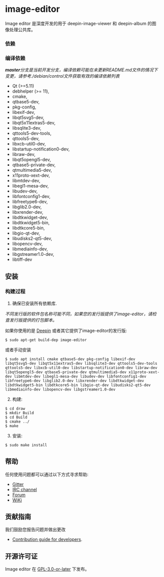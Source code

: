# image-editor

Image editor 是深度开发的用于  deepin-image-viewer 和 deepin-album 的图像处理公共库。

### 依赖

### 编译依赖

_**master**分支是当前开发分支，编译依赖可能在未更新README.md文件的情况下变更，请参考./debian/control文件获取有效的编译依赖列表_

* Qt (>=5.11)
* debhelper (>= 11),
* cmake,
* qtbase5-dev,
* pkg-config,
* libexif-dev,
* libqt5svg5-dev,
* libqt5x11extras5-dev,
* libsqlite3-dev,
* qttools5-dev-tools,
* qttools5-dev,
* libxcb-util0-dev,
* libstartup-notification0-dev,
* libraw-dev,
* libqt5opengl5-dev,
* qtbase5-private-dev,
* qtmultimedia5-dev,
* x11proto-xext-dev,
* libmtdev-dev,
* libegl1-mesa-dev,
* libudev-dev,
* libfontconfig1-dev,
* libfreetype6-dev,
* libglib2.0-dev,
* libxrender-dev,
* libdtkwidget-dev,
* libdtkwidget5-bin,
* libdtkcore5-bin,
* libgio-qt-dev,
* libudisks2-qt5-dev,
* libopencv-dev,
* libmediainfo-dev,
* libgstreamer1.0-dev,
* libtiff-dev

## 安装

### 构建过程

1. 确保已安装所有依赖库.

_不同发行版的软件包名称可能不同，如果您的发行版提供了image-editor，请检查发行版提供的打包脚本。_

如果你使用的是 [Deepin](https://distrowatch.com/table.php?distribution=deepin) 或者其它提供了image-editor的发行版:

``` shell
$ sudo apt-get build-dep image-editor
```
或者手动安装
``` shell
$ sudo apt install cmake qtbase5-dev pkg-config libexif-dev libqt5svg5-dev libqt5x11extras5-dev libsqlite3-dev qttools5-dev-tools qttools5-dev libxcb-util0-dev libstartup-notification0-dev libraw-dev libqt5opengl5-dev qtbase5-private-dev qtmultimedia5-dev x11proto-xext-dev libmtdev-dev libegl1-mesa-dev libudev-dev libfontconfig1-dev libfreetype6-dev libglib2.0-dev libxrender-dev libdtkwidget-dev libdtkwidget5-bin libdtkcore5-bin libgio-qt-dev libudisks2-qt5-dev libmediainfo-dev libopencv-dev libgstreamer1.0-dev
```

2. 构建:

```
$ cd draw
$ mkdir Build
$ cd Build
$ cmake ../
$ make
```

3. 安装:

```
$ sudo make install
```

## 帮助

任何使用问题都可以通过以下方式寻求帮助:

* [Gitter](https://gitter.im/orgs/linuxdeepin/rooms)
* [IRC channel](https://webchat.freenode.net/?channels=deepin)
* [Forum](https://bbs.deepin.org)
* [WiKi](https://wiki.deepin.org/)

## 贡献指南

我们鼓励您报告问题并做出更改

* [Contribution guide for developers](https://github.com/linuxdeepin/developer-center/wiki/Contribution-Guidelines-for-Developers-en). 

## 开源许可证
Image editor 在 [GPL-3.0-or-later](LICENSE.txt) 下发布。